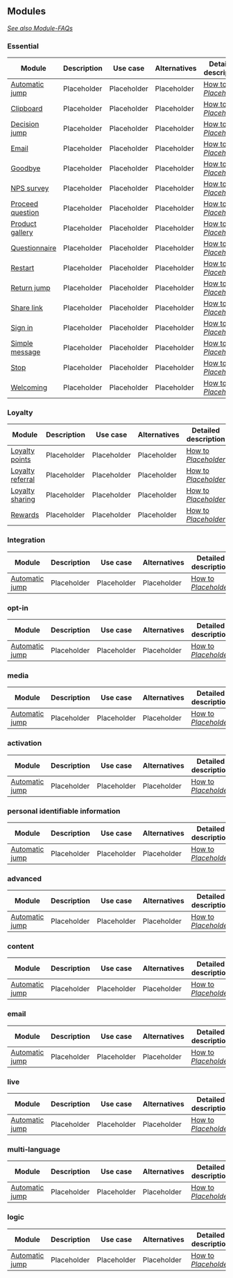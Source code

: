 ## Modules                                                                   

*[See also Module-FAQs](/faq/modules/modules.md)*

### Essential

| Module                                                  | Description                                        | Use case       | Alternatives       | Detailed description |
| ------------------------------------------------------- | -------------------------------------------------- | ---------- |----------- | ------------------------- 
| [Automatic jump](../../../../../welcome/blob/staging/help/processes/process/subprocesses/signal.md) | Placeholder|  Placeholder  | Placeholder         |[How to *Placeholder*](detailed.md#signal) |
| [Clipboard](../../../../../welcome/blob/staging/help/processes/process/subprocesses/signal.md) | Placeholder|  Placeholder  | Placeholder         |[How to *Placeholder*](detailed.md#signal) |
| [Decision jump](../../../../../welcome/blob/staging/help/processes/process/subprocesses/signal.md) | Placeholder|  Placeholder  | Placeholder         |[How to *Placeholder*](detailed.md#signal) |
| [Email](../../../../../welcome/blob/staging/help/processes/process/subprocesses/signal.md) | Placeholder|  Placeholder  | Placeholder         |[How to *Placeholder*](detailed.md#signal) |
| [Goodbye](../../../../../welcome/blob/staging/help/processes/process/subprocesses/signal.md) | Placeholder|  Placeholder  | Placeholder         |[How to *Placeholder*](detailed.md#signal) |
| [NPS survey](../../../../../welcome/blob/staging/help/processes/process/subprocesses/signal.md) | Placeholder|  Placeholder  | Placeholder         |[How to *Placeholder*](detailed.md#signal) |
| [Proceed question](../../../../../welcome/blob/staging/help/processes/process/subprocesses/signal.md) | Placeholder|  Placeholder  | Placeholder         |[How to *Placeholder*](detailed.md#signal) |
| [Product gallery](../../../../../welcome/blob/staging/help/processes/process/subprocesses/signal.md) | Placeholder|  Placeholder  | Placeholder         |[How to *Placeholder*](detailed.md#signal) |
| [Questionnaire](../../../../../welcome/blob/staging/help/processes/process/subprocesses/signal.md) | Placeholder|  Placeholder  | Placeholder         |[How to *Placeholder*](detailed.md#signal) |
| [Restart](../../../../../welcome/blob/staging/help/processes/process/subprocesses/signal.md) | Placeholder|  Placeholder  | Placeholder         |[How to *Placeholder*](detailed.md#signal) |
| [Return jump](../../../../../welcome/blob/staging/help/processes/process/subprocesses/signal.md) | Placeholder|  Placeholder  | Placeholder         |[How to *Placeholder*](detailed.md#signal) |
| [Share link](../../../../../welcome/blob/staging/help/processes/process/subprocesses/signal.md) | Placeholder|  Placeholder  | Placeholder         |[How to *Placeholder*](detailed.md#signal) |
| [Sign in](../../../../../welcome/blob/staging/help/processes/process/subprocesses/signal.md) | Placeholder|  Placeholder  | Placeholder         |[How to *Placeholder*](detailed.md#signal) |
| [Simple message](../../../../../welcome/blob/staging/help/processes/process/subprocesses/signal.md) | Placeholder|  Placeholder  | Placeholder         |[How to *Placeholder*](detailed.md#signal) |
| [Stop](../../../../../welcome/blob/staging/help/processes/process/subprocesses/signal.md) | Placeholder|  Placeholder  | Placeholder         |[How to *Placeholder*](detailed.md#signal) |
| [Welcoming](../../../../../welcome/blob/staging/help/processes/process/subprocesses/signal.md) | Placeholder|  Placeholder  | Placeholder         |[How to *Placeholder*](detailed.md#signal) |




### Loyalty

| Module                                                  | Description                                        | Use case       | Alternatives       | Detailed description |
| ------------------------------------------------------- | -------------------------------------------------- | ---------- |----------- | ------------------------- 
| [Loyalty points](../../../../../welcome/blob/staging/help/processes/process/subprocesses/signal.md) | Placeholder|  Placeholder  | Placeholder         |[How to *Placeholder*](detailed.md#signal) |
| [Loyalty referral](../../../../../welcome/blob/staging/help/processes/process/subprocesses/signal.md) | Placeholder|  Placeholder  | Placeholder         |[How to *Placeholder*](detailed.md#signal) |
| [Loyalty sharing](../../../../../welcome/blob/staging/help/processes/process/subprocesses/signal.md) | Placeholder|  Placeholder  | Placeholder         |[How to *Placeholder*](detailed.md#signal) |
| [Rewards](../../../../../welcome/blob/staging/help/processes/process/subprocesses/signal.md) | Placeholder|  Placeholder  | Placeholder         |[How to *Placeholder*](detailed.md#signal) |



### Integration

| Module                                                  | Description                                        | Use case       | Alternatives       | Detailed description |
| ------------------------------------------------------- | -------------------------------------------------- | ---------- |----------- | ------------------------- 
| [Automatic jump](../../../../../welcome/blob/staging/help/processes/process/subprocesses/signal.md) | Placeholder|  Placeholder  | Placeholder         |[How to *Placeholder*](detailed.md#signal) |

### opt-in

| Module                                                  | Description                                        | Use case       | Alternatives       | Detailed description |
| ------------------------------------------------------- | -------------------------------------------------- | ---------- |----------- | ------------------------- 
| [Automatic jump](../../../../../welcome/blob/staging/help/processes/process/subprocesses/signal.md) | Placeholder|  Placeholder  | Placeholder         |[How to *Placeholder*](detailed.md#signal) |

### media

| Module                                                  | Description                                        | Use case       | Alternatives       | Detailed description |
| ------------------------------------------------------- | -------------------------------------------------- | ---------- |----------- | ------------------------- 
| [Automatic jump](../../../../../welcome/blob/staging/help/processes/process/subprocesses/signal.md) | Placeholder|  Placeholder  | Placeholder         |[How to *Placeholder*](detailed.md#signal) |


### activation

| Module                                                  | Description                                        | Use case       | Alternatives       | Detailed description |
| ------------------------------------------------------- | -------------------------------------------------- | ---------- |----------- | ------------------------- 
| [Automatic jump](../../../../../welcome/blob/staging/help/processes/process/subprocesses/signal.md) | Placeholder|  Placeholder  | Placeholder         |[How to *Placeholder*](detailed.md#signal) |

### personal identifiable information

| Module                                                  | Description                                        | Use case       | Alternatives       | Detailed description |
| ------------------------------------------------------- | -------------------------------------------------- | ---------- |----------- | ------------------------- 
| [Automatic jump](../../../../../welcome/blob/staging/help/processes/process/subprocesses/signal.md) | Placeholder|  Placeholder  | Placeholder         |[How to *Placeholder*](detailed.md#signal) |

### advanced

| Module                                                  | Description                                        | Use case       | Alternatives       | Detailed description |
| ------------------------------------------------------- | -------------------------------------------------- | ---------- |----------- | ------------------------- 
| [Automatic jump](../../../../../welcome/blob/staging/help/processes/process/subprocesses/signal.md) | Placeholder|  Placeholder  | Placeholder         |[How to *Placeholder*](detailed.md#signal) |

### content

| Module                                                  | Description                                        | Use case       | Alternatives       | Detailed description |
| ------------------------------------------------------- | -------------------------------------------------- | ---------- |----------- | ------------------------- 
| [Automatic jump](../../../../../welcome/blob/staging/help/processes/process/subprocesses/signal.md) | Placeholder|  Placeholder  | Placeholder         |[How to *Placeholder*](detailed.md#signal) |

### email

| Module                                                  | Description                                        | Use case       | Alternatives       | Detailed description |
| ------------------------------------------------------- | -------------------------------------------------- | ---------- |----------- | ------------------------- 
| [Automatic jump](../../../../../welcome/blob/staging/help/processes/process/subprocesses/signal.md) | Placeholder|  Placeholder  | Placeholder         |[How to *Placeholder*](detailed.md#signal) |

### live

| Module                                                  | Description                                        | Use case       | Alternatives       | Detailed description |
| ------------------------------------------------------- | -------------------------------------------------- | ---------- |----------- | ------------------------- 
| [Automatic jump](../../../../../welcome/blob/staging/help/processes/process/subprocesses/signal.md) | Placeholder|  Placeholder  | Placeholder         |[How to *Placeholder*](detailed.md#signal) |

### multi-language

| Module                                                  | Description                                        | Use case       | Alternatives       | Detailed description |
| ------------------------------------------------------- | -------------------------------------------------- | ---------- |----------- | ------------------------- 
| [Automatic jump](../../../../../welcome/blob/staging/help/processes/process/subprocesses/signal.md) | Placeholder|  Placeholder  | Placeholder         |[How to *Placeholder*](detailed.md#signal) |

### logic

| Module                                                  | Description                                        | Use case       | Alternatives       | Detailed description |
| ------------------------------------------------------- | -------------------------------------------------- | ---------- |----------- | ------------------------- 
| [Automatic jump](../../../../../welcome/blob/staging/help/processes/process/subprocesses/signal.md) | Placeholder|  Placeholder  | Placeholder         |[How to *Placeholder*](detailed.md#signal) |
